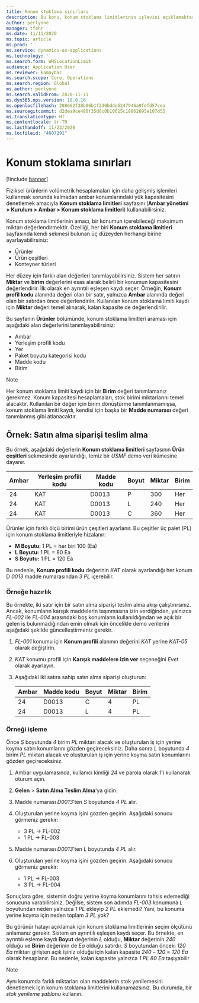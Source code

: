 ```yaml
---
title: Konum stoklama sınırları
description: Bu konu, konum stoklama limitlerinin işlevini açıklamaktadır.
author: perlynne
manager: tfehr
ms.date: 11/11/2020
ms.topic: article
ms.prod: ''
ms.service: dynamics-ax-applications
ms.technology: ''
ms.search.form: WHSLocationLimit
audience: Application User
ms.reviewer: kamaybac
ms.search.scope: Core, Operations
ms.search.region: Global
ms.author: perlynne
ms.search.validFrom: 2020-11-11
ms.dyn365.ops.version: 10.0.16
ms.openlocfilehash: 208662f38b06b1f230bdde5247946a9fefd57cea
ms.sourcegitcommit: d2dea9ce480f35d0c0b10615c18862695e107d55
ms.translationtype: HT
ms.contentlocale: tr-TR
ms.lasthandoff: 11/23/2020
ms.locfileid: "4607291"
---
```

# <a name="location-stocking-limits"></a>Konum stoklama sınırları

[!include [banner](../includes/banner.md)]

Fiziksel ürünlerin volümetrik hesaplamaları için daha gelişmiş işlemleri kullanmak sorunda kalmadan ambar konumlarındaki yük kapasitesini denetlemek amacıyla **Konum stoklama limitleri** sayfasını (**Ambar yönetimi \> Kurulum \> Ambar \> Konum stoklama limitleri**) kullanabilirsiniz.

Konum stoklama limitlerinin amacı, bir konumun içerebileceği maksimum miktarı değerlendirmektir. Özelliği, her biri **Konum stoklama limitleri** sayfasında kendi sekmesi bulunan üç düzeyden herhangi birine ayarlayabilirsiniz:

- Ürünler
- Ürün çeşitleri
- Konteyner türleri

Her düzey için farklı alan değerleri tanımlayabilirsiniz. Sistem her satırın **Miktar** ve **birim** değerlerini esas alarak belirli bir konumun kapasitesini değerlendirir. İlk olarak en ayrıntılı eşleşen kaydı seçer. Örneğin, **Konum profil kodu** alanında değeri olan bir satır, yalnızca **Ambar** alanında değeri olan bir satırdan önce değerlendirilir. Kullanılan konum stoklama limiti kaydı için **Miktar** değeri temel alınarak, kalan kapasite de değerlendirilir.

Bu sayfanın **Ürünler** bölümünde, konum stoklama limitleri araması için aşağıdaki alan değerlerini tanımlayabilirsiniz:

- Ambar
- Yerleşim profili kodu
- Yer
- Paket boyutu kategorisi kodu
- Madde kodu
- Birim

> [!NOTE]
> Her konum stoklama limiti kaydı için bir **Birim** değeri tanımlamanız gerekmez. Konum kapasitesi hesaplamaları, stok birimi miktarlarını temel alacaktır. Kullanılan bir değer için birim dönüştürme tanımlanmamışsa, konum stoklama limiti kaydı, kendisi için başka bir **Madde numarası** değeri tanımlanmış gibi atlanacaktır.

## <a name="example--purchase-order-receiving"></a>Örnek: Satın alma siparişi teslim alma

Bu örnek, aşağıdaki değerlerin **Konum stoklama limitleri** sayfasının **Ürün çeşitleri** sekmesinde ayarlandığı, temiz bir *USMF* demo veri kümesine dayanır.

| Ambar | Yerleşim profili kodu | Madde kodu | Boyut | Miktar | Birim |
|-----------|---------------------|-------------|------|----------|------|
| 24        | KAT               | D0013       | P    | 300      | Her   |
| 24        | KAT               | D0013       | L    | 240      | Her   |
| 24        | KAT               | D0013       | C    | 360      | Her   |

Ürünler için farklı ölçü birimi ürün çeşitleri ayarlanır. Bu çeşitler üç palet (PL) için konum stoklama limitleriyle hizalanır:

- **M Boyutu:** 1 PL = her biri 100 (Ea)
- **L Boyutu:** 1 PL = 80 Ea
- **S Boyutu:** 1 PL = 120 Ea

Bu nedenle, **Konum profili kodu** değerinin *KAT* olarak ayarlandığı her konum D *0013* madde numarasından *3* *PL* içerebilir.

### <a name="prepare-for-the-example"></a>Örneğe hazırlık

Bu örnekte, iki satır için bir satın alma siparişi teslim alma akışı çalıştırırsınız. Ancak, konumların karışık maddelerin taşınmasına izin verdiğinden, yalnızca *FL-002* ile *FL-004* arasındaki boş konumların kullanıldığından ve açık bir gelen iş bulunmadığından emin olmak için öncelikle demo verilerini aşağıdaki şekilde güncelleştirmeniz gerekir.

1. *FL-001* konumu için **Konum profili** alanının değerini *KAT* yerine *KAT-05* olarak değiştirin.
1. *KAT* konumu profili için **Karışık maddelere izin ver** seçeneğini *Evet* olarak ayarlayın.
1. Aşağıdaki iki satıra sahip satın alma siparişi oluşturun:

    | Ambar | Madde kodu | Boyut | Miktar | Birim |
    |-----------|-------------|------|----------|------|
    | 24        | D0013       | C    | 4        | PL   |
    | 24        | D0013       | L    | 4        | PL   |

### <a name="process-the-example"></a>Örneği işleme

Önce *S* boyutunda *4* birim *PL* miktarı alacak ve oluşturulan iş için yerine koyma satırı konumlarını gözden geçireceksiniz. Daha sonra *L* boyutunda *4* birim *PL* miktarı alacak ve oluşturulan iş için yerine koyma satırı konumlarını gözden geçireceksiniz.

1. Ambar uygulamasında, kullanıcı kimliği *24* ve parola olarak *1*'i kullanarak oturum açın.
1. **Gelen** \> **Satın Alma Teslim Alma**'ya gidin.
1. Madde numarası *D0013*'ten *S* boyutunda *4* *PL* alır.
1. Oluşturulan yerine koyma işini gözden geçirin. Aşağıdaki sonucu görmeniz gerekir:

    - 3 PL -\> FL-002
    - 1 PL -\> FL-003

1. Madde numarası *D0013*'ten *L* boyutunda *4* *PL* alır.
1. Oluşturulan yerine koyma işini gözden geçirin. Aşağıdaki sonucu görmeniz gerekir:

    - 1 PL -\> FL-003
    - 3 PL -\> FL-004

Sonuçlara göre, sistemin doğru yerine koyma konumlarını tahsis edemediği sonucuna varabilirsiniz. Değilse, sistem son adımda *FL-003* konumuna *L* boyutundan neden yalnızca *1* *PL* ekleyip *2* *PL* eklemedi? Yani, bu konuma yerine koyma için neden toplam *3* *PL* yok?

Bu görünür hatayı açıklamak için konum stoklama limitlerinin seçim ölçütünü anlamanız gerekir. Sistem en ayrıntılı eşleşen kaydı seçer. Bu örnekte, en ayrıntılı eşleme kaydı **Boyut** değerinin *L* olduğu, **Miktar** değerinin *240* olduğu ve **Birim** değerinin de *Ea* olduğu satırdır. *S* boyutundan önceki *120* *Ea* miktarı girişten açık işiniz olduğu için kalan kapasite *240* – *120* = *120* *Ea* olarak hesaplanır. Bu nedenle, kalan kapasite yalnızca *1* *PL* *80* *Ea* taşıyabilir

> [!NOTE]
> Aynı konumda farklı miktarları olan maddelerin stok yenilemesini denetlemek için konum stoklama limitlerini kullanamazsınız. Bu durumda, bir *stok yenileme şablonu* kullanın.
